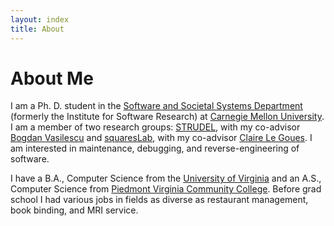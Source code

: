 ```yaml
---
layout: index
title: About
---
```


About Me
========

I am a Ph. D. student in the [Software and Societal Systems
Department](https://s3d.cmu.edu) (formerly the Institute for Software Research)
at [Carnegie Mellon University](https://www.cmu.edu/). I am a member of two
research groups: [STRUDEL](https://cmustrudel.github.io/), with my co-advisor
[Bogdan Vasilescu](https://bvasiles.github.io/) and
[squaresLab](https://squareslab.github.io/), with my co-advisor [Claire Le
Goues](https://clairelegoues.com/). I am interested in maintenance, debugging,
and reverse-engineering of software.

I have a B.A., Computer Science from the [University of
Virginia](http://www.virginia.edu/) and an A.S., Computer Science from [Piedmont
Virginia Community College](https://www.pvcc.edu/). Before grad school I had
various jobs in fields as diverse as restaurant management, book binding, and
MRI service.
